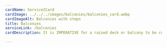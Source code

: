 ```yaml
---
cardName: Service2Card
cardImage: ../../../images/balconies/balconies_card.webp
cardImageAlt: Balconies with steps
title: Balconies
serviceLink: /balconies
cardDescription: It is IMPERATIVE for a raised deck or balcony to be constructed properly for safety. Proper engineering goes into each balcony as no 2 are ever the same.

---
```

